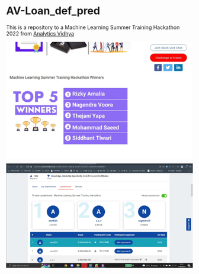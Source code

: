 # AV-Loan_def_pred

This is a repository to a Machine Learning Summer Training Hackathon 2022 from [Analytics Vidhya](https://datahack.analyticsvidhya.com/contest/machine-learning-summer-training-hackathon/)

![alt text](https://github.com/despygurl/AV-Loan_def_pred/blob/master/Dashboard.jpg?raw=true)

![alt text](https://github.com/despygurl/AV-Loan_def_pred/blob/master/Leaderboard.jpg?raw=true)
